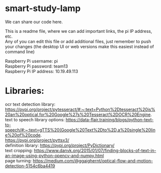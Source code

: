 # smart-study-lamp
We can share our code here. <br />

This is a readme file, where we can add important links, the pi IP address, etc. <br />
Any of you can edit this file or add additional files, just remember to push your changes (the desktop UI or web versions make this easiest instead of command line) <br />

Raspberry Pi username: pi <br />
Raspberry Pi password: team13 <br />
Raspberry Pi IP address: 10.19.49.113 <br />
# Libraries:
ocr text detection library: https://pypi.org/project/pytesseract/#:~:text=Python%2Dtesseract%20is%20an%20optical,for%20Google%27s%20Tesseract%2DOCR%20Engine. <br />
text to speech library options: https://data-flair.training/blogs/python-text-to-speech/#:~:text=gTTS%20(Google%20Text%2Dto%2D,a%20single%20line%20of%20code. <br />
                                https://pypi.org/project/pyttsx3/ <br />
definition library: https://pypi.org/project/PyDictionary/ <br />
text cropping: https://www.danvk.org/2015/01/07/finding-blocks-of-text-in-an-image-using-python-opencv-and-numpy.html <br />
page turning: https://medium.com/@ggaighernt/optical-flow-and-motion-detection-5154c6ba4419 <br />
